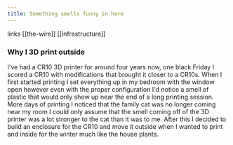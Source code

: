 ```yaml
---
title: Something smells funny in here
---
```

links [[the-wire]] [[infrastructure]]
### Why I 3D print outside
I've had a CR10 3D printer for around four years now, one black Friday I scored a CR10 with modifications that brought it closer to a CR10s. When I first started printing I set everything up in my bedroom with the window open however even with the proper configuration I'd notice a smell of plastic that would only show up near  the end of a long printing session. More days of printing I noticed that the family cat was no longer coming near my room I could only assume that the smell coming off of the 3D printer was a lot stronger to the cat than it was to me. After this I decided to build  an enclosure for the CR10 and move it outside when I wanted to print and inside for the winter much like the house plants. 
